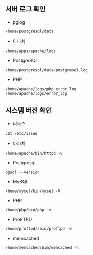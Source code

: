 ## 서버 로그 확인
- pglog 
```
/home/postgresql/data
``` 
- 아파치
```
/home/apps/apache/logs
```
- PostgreSQL
```
/home/postgresql/data/postgresql.log
```
- PHP
```
/home/apache/logs/php_error_log
/home/apache/logs/error_log
```

## 시스템 버전 확인

- 리눅스
```
cat /etc/issue
```
- 아파치
```
/home/apache/bin/httpd -v
```
- Postgresql
```
pgsql --version
```
- MySQL
```
/home/mysql/bin/mysql -V
```
- PHP
```
/home/php/bin/php -v
```
- ProFTPD
```
/home/proftpd/sbin/proftpd -v
```
- memcached
```
/home/memcached/bin/memcached -h
```
